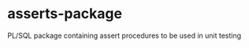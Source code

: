 asserts-package
===============

PL/SQL package containing assert procedures to be used in unit testing